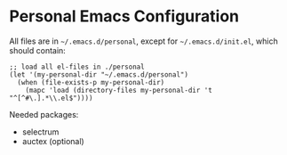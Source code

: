 # Personal Emacs Configuration

All files are in `~/.emacs.d/personal`, except for `~/.emacs.d/init.el`, which should contain:

```
;; load all el-files in ./personal
(let '(my-personal-dir "~/.emacs.d/personal")
  (when (file-exists-p my-personal-dir)
    (mapc 'load (directory-files my-personal-dir 't "^[^#\.].*\\.el$"))))
```

Needed packages:
- selectrum
- auctex (optional)
